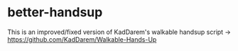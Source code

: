 # better-handsup
This is an improved/fixed version of KadDarem's walkable handsup script -> https://github.com/KadDarem/Walkable-Hands-Up
